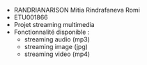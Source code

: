 - RANDRIANARISON Mitia Rindrafaneva Romi
- ETU001866
- Projet streaming multimedia
- Fonctionnalité disponible :
   - streaming audio (mp3)
   - streaming image (jpg)
   - streaming video (mp4)
